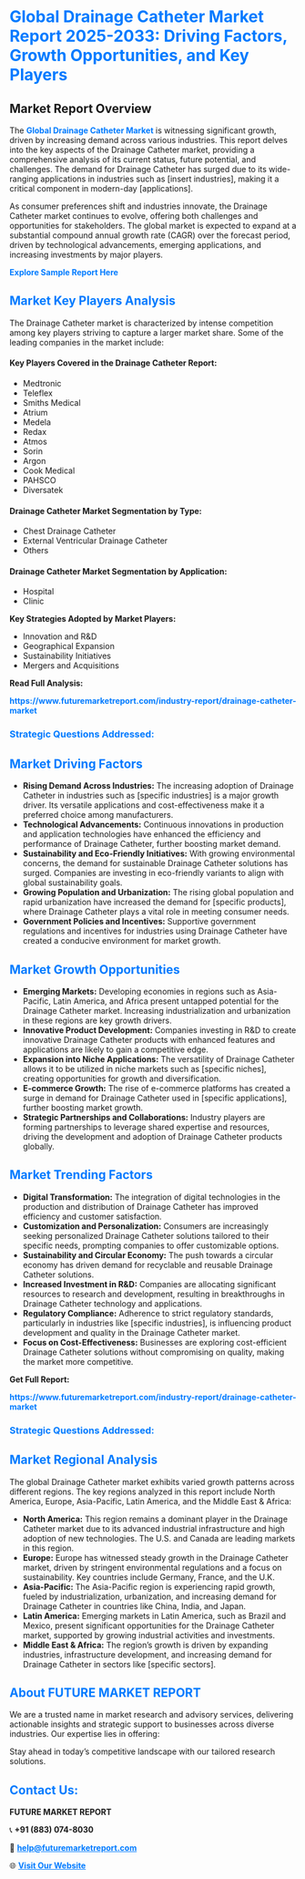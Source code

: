 <h1 style="color: #007BFF;">Global Drainage Catheter Market Report 2025-2033: Driving Factors, Growth Opportunities, and Key Players</h1>

<section id="overview">
<h2>Market Report Overview</h2>
<p>The <a href="https://www.futuremarketreport.com/industry-report/drainage-catheter-market" style="color: #007BFF; text-decoration: none;"><strong>Global Drainage Catheter Market</strong></a> is witnessing significant growth, driven by increasing demand across various industries. This report delves into the key aspects of the Drainage Catheter market, providing a comprehensive analysis of its current status, future potential, and challenges. The demand for Drainage Catheter has surged due to its wide-ranging applications in industries such as [insert industries], making it a critical component in modern-day [applications].</p>
<p>As consumer preferences shift and industries innovate, the Drainage Catheter market continues to evolve, offering both challenges and opportunities for stakeholders. The global market is expected to expand at a substantial compound annual growth rate (CAGR) over the forecast period, driven by technological advancements, emerging applications, and increasing investments by major players.</p>
</section>

<section id="overview">
<p><a href="https://www.futuremarketreport.com/request-sample/reportId=50427" style="color: #007BFF; text-decoration: none;"><strong>Explore Sample Report Here</strong></a></p>
</section>

<section id="key-players">
<h2 style="color: #007BFF;">Market Key Players Analysis</h2>
<p>The Drainage Catheter market is characterized by intense competition among key players striving to capture a larger market share. Some of the leading companies in the market include:</p>
<h4>Key Players Covered in the Drainage Catheter Report:</h4>
<ul><li>Medtronic</li><li>Teleflex</li><li>Smiths Medical</li><li>Atrium</li><li>Medela</li><li>Redax</li><li>Atmos</li><li>Sorin</li><li>Argon</li><li>Cook Medical</li><li>PAHSCO</li><li>Diversatek</li></ul>
<h4>Drainage Catheter Market Segmentation by Type:</h4>
<ul><li>Chest Drainage Catheter</li><li>External Ventricular Drainage Catheter</li><li>Others</li></ul>

<h4>Drainage Catheter Market Segmentation by Application:</h4>
<ul><li>Hospital</li><li>Clinic</li></ul>
<p><strong>Key Strategies Adopted by Market Players:</strong></p>
<ul>
<li>Innovation and R&D</li>
<li>Geographical Expansion</li>
<li>Sustainability Initiatives</li>
<li>Mergers and Acquisitions</li>
</ul>
</section>

<section>
<p><strong>Read Full Analysis: </strong></p><a href="https://www.futuremarketreport.com/industry-report/drainage-catheter-market" style="color: #007BFF; text-decoration: none;"><strong>https://www.futuremarketreport.com/industry-report/drainage-catheter-market</strong></a>
<h3 style="color: #007BFF;">Strategic Questions Addressed:</h3>
</section>

<section id="driving-factors">
<h2 style="color: #007BFF;">Market Driving Factors</h2>
<ul>
<li><strong>Rising Demand Across Industries:</strong> The increasing adoption of Drainage Catheter in industries such as [specific industries] is a major growth driver. Its versatile applications and cost-effectiveness make it a preferred choice among manufacturers.</li>
<li><strong>Technological Advancements:</strong> Continuous innovations in production and application technologies have enhanced the efficiency and performance of Drainage Catheter, further boosting market demand.</li>
<li><strong>Sustainability and Eco-Friendly Initiatives:</strong> With growing environmental concerns, the demand for sustainable Drainage Catheter solutions has surged. Companies are investing in eco-friendly variants to align with global sustainability goals.</li>
<li><strong>Growing Population and Urbanization:</strong> The rising global population and rapid urbanization have increased the demand for [specific products], where Drainage Catheter plays a vital role in meeting consumer needs.</li>
<li><strong>Government Policies and Incentives:</strong> Supportive government regulations and incentives for industries using Drainage Catheter have created a conducive environment for market growth.</li>
</ul>
</section>

<section id="growth-opportunities">
<h2 style="color: #007BFF;">Market Growth Opportunities</h2>
<ul>
<li><strong>Emerging Markets:</strong> Developing economies in regions such as Asia-Pacific, Latin America, and Africa present untapped potential for the Drainage Catheter market. Increasing industrialization and urbanization in these regions are key growth drivers.</li>
<li><strong>Innovative Product Development:</strong> Companies investing in R&D to create innovative Drainage Catheter products with enhanced features and applications are likely to gain a competitive edge.</li>
<li><strong>Expansion into Niche Applications:</strong> The versatility of Drainage Catheter allows it to be utilized in niche markets such as [specific niches], creating opportunities for growth and diversification.</li>
<li><strong>E-commerce Growth:</strong> The rise of e-commerce platforms has created a surge in demand for Drainage Catheter used in [specific applications], further boosting market growth.</li>
<li><strong>Strategic Partnerships and Collaborations:</strong> Industry players are forming partnerships to leverage shared expertise and resources, driving the development and adoption of Drainage Catheter products globally.</li>
</ul>
</section>

<section id="trending-factors">
<h2 style="color: #007BFF;">Market Trending Factors</h2>
<ul>
<li><strong>Digital Transformation:</strong> The integration of digital technologies in the production and distribution of Drainage Catheter has improved efficiency and customer satisfaction.</li>
<li><strong>Customization and Personalization:</strong> Consumers are increasingly seeking personalized Drainage Catheter solutions tailored to their specific needs, prompting companies to offer customizable options.</li>
<li><strong>Sustainability and Circular Economy:</strong> The push towards a circular economy has driven demand for recyclable and reusable Drainage Catheter solutions.</li>
<li><strong>Increased Investment in R&D:</strong> Companies are allocating significant resources to research and development, resulting in breakthroughs in Drainage Catheter technology and applications.</li>
<li><strong>Regulatory Compliance:</strong> Adherence to strict regulatory standards, particularly in industries like [specific industries], is influencing product development and quality in the Drainage Catheter market.</li>
<li><strong>Focus on Cost-Effectiveness:</strong> Businesses are exploring cost-efficient Drainage Catheter solutions without compromising on quality, making the market more competitive.</li>
</ul>
</section>

<section>
<p><strong>Get Full Report: </strong></p><a href="https://www.futuremarketreport.com/industry-report/drainage-catheter-market" style="color: #007BFF; text-decoration: none;"><strong>https://www.futuremarketreport.com/industry-report/drainage-catheter-market</strong></a>
<h3 style="color: #007BFF;">Strategic Questions Addressed:</h3>
</section>


<section id="regional-analysis">
<h2 style="color: #007BFF;">Market Regional Analysis</h2>
<p>The global Drainage Catheter market exhibits varied growth patterns across different regions. The key regions analyzed in this report include North America, Europe, Asia-Pacific, Latin America, and the Middle East & Africa:</p>
<ul>
<li><strong>North America:</strong> This region remains a dominant player in the Drainage Catheter market due to its advanced industrial infrastructure and high adoption of new technologies. The U.S. and Canada are leading markets in this region.</li>
<li><strong>Europe:</strong> Europe has witnessed steady growth in the Drainage Catheter market, driven by stringent environmental regulations and a focus on sustainability. Key countries include Germany, France, and the U.K.</li>
<li><strong>Asia-Pacific:</strong> The Asia-Pacific region is experiencing rapid growth, fueled by industrialization, urbanization, and increasing demand for Drainage Catheter in countries like China, India, and Japan.</li>
<li><strong>Latin America:</strong> Emerging markets in Latin America, such as Brazil and Mexico, present significant opportunities for the Drainage Catheter market, supported by growing industrial activities and investments.</li>
<li><strong>Middle East & Africa:</strong> The region’s growth is driven by expanding industries, infrastructure development, and increasing demand for Drainage Catheter in sectors like [specific sectors].</li>
</ul>
</section>

<footer>
<h2 style="color: #007BFF;">About FUTURE MARKET REPORT</h2>
<p>We are a trusted name in market research and advisory services, delivering actionable insights and strategic support to businesses across diverse industries. Our expertise lies in offering:</p>

<p>Stay ahead in today’s competitive landscape with our tailored research solutions.</p>

<h2 style="color: #007BFF;">Contact Us:</h2>
<p><strong>FUTURE MARKET REPORT</strong></p>
<p>📞 <strong>+91 (883) 074-8030</strong></p>
<p>📧 <strong><a href="mailto:help@futuremarketreport.com" style="color: #007BFF;">help@futuremarketreport.com</a></strong></p>
<p>🌐 <strong><a href="https://www.futuremarketreport.com/" style="color: #007BFF;">Visit Our Website</a></strong></p>
</footer>